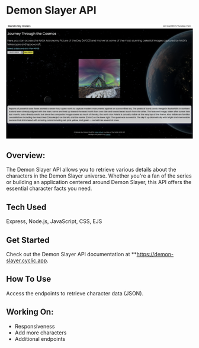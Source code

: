 # Demon Slayer API

![Project Screenshot](https://github.com/gwendolyn954/merida-sky-gazers/blob/main/img/Sky%20Gazers%20SS.png)

## Overview:

The Demon Slayer API allows you to retrieve various details about the characters in the Demon Slayer universe. Whether you're a fan of the series or building an application centered around Demon Slayer, this API offers the essential character facts you need.

## Tech Used 
Express, Node.js, JavaScript, CSS, EJS

## Get Started
Check out the Demon Slayer API documentation at **https://demon-slayer.cyclic.app.

## How To Use
Access the endpoints to retrieve character data (JSON).  

## Working On:

- Responsiveness
- Add more characters
- Additional endpoints